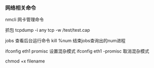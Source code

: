 ### 网络相关命令
 
 nmcli 网卡管理命令

抓包
tcpdump -i any tcp -w /test/test.cap

jobs 查看后台运行命令
kill %num 结束jobs查询出的num进程

ifconfig eth1 promisc  设置混杂模式
ifconfig eth1 -promisc 取消混杂模式


chmod +x filename 

